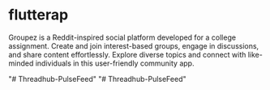 # flutterap
Groupez is a Reddit-inspired social platform developed for a college assignment. Create and join interest-based groups, engage in discussions, and share content effortlessly. Explore diverse topics and connect with like-minded individuals in this user-friendly community app.

"# Threadhub-PulseFeed" 
"# Threadhub-PulseFeed" 
